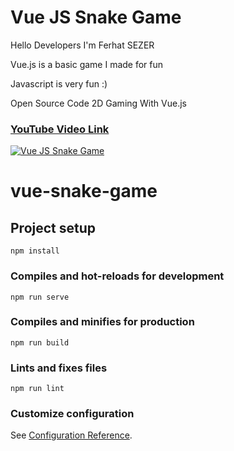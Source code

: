 <p align="center">
<h1>Vue JS Snake Game</h1>
<p>Hello Developers I'm Ferhat SEZER</p>
<p>Vue.js is a basic game I made for fun</p>
<p>Javascript is very fun :)</p>
<p>Open Source Code 2D Gaming With Vue.js</p>


<h3><a href="https://youtu.be/ZiPDtKqTy6E" target="_blank">YouTube Video Link</a></h3>


<a href="https://youtu.be/ZiPDtKqTy6E" target="_blank">
<img src="https://raw.githubusercontent.com/ferhatsezer/Vue-Snake-Game/master/vuejs-snake-game.gif" alt="Vue JS Snake Game" title="Vue JS Snake Game" />
</a>
</p>




# vue-snake-game

## Project setup
```
npm install
```

### Compiles and hot-reloads for development
```
npm run serve
```

### Compiles and minifies for production
```
npm run build
```

### Lints and fixes files
```
npm run lint
```

### Customize configuration
See [Configuration Reference](https://cli.vuejs.org/config/).
